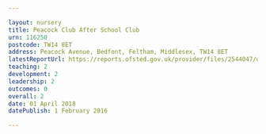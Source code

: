```yaml
---

layout: nursery
title: Peacock Club After School Club
urn: 116250
postcode: TW14 8ET
address: Peacock Avenue, Bedfont, Feltham, Middlesex, TW14 8ET
latestReportUrl: https://reports.ofsted.gov.uk/provider/files/2544047/urn/116250.pdf
teaching: 2
development: 2
leadership: 2
outcomes: 0
overall: 2
date: 01 April 2018 
datePublish: 1 February 2016

---
```

